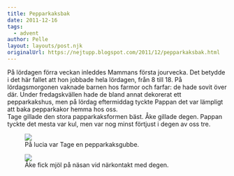 ```yaml
---
title: Pepparkaksbak
date: 2011-12-16
tags: 
  - advent	
author: Pelle
layout: layouts/post.njk
originalUrl: https://nejtupp.blogspot.com/2011/12/pepparkaksbak.html
---
```


På lördagen förra veckan inleddes Mammans första jourvecka. Det betydde i det här fallet att hon jobbade hela lördagen, från 8 till 18. På lördagsmorgonen vaknade barnen hos farmor och farfar: de hade sovit över där. Under fredagskvällen hade de bland annat dekorerat ett pepparkakshus, men på lördag eftermiddag tyckte Pappan det var lämpligt att baka pepparkakor hemma hos oss.<br>Tage gillade den stora papparkaksformen bäst. Åke gillade degen. Pappan tyckte det mesta var kul, men var nog minst förtjust i degen av oss tre. </div><br>

<figure>
	<img src="../../../img/2011/12/Hemma+i+advent-_MG_0060.jpg">
	<figcaption>På lucia var Tage en pepparkaksgubbe.</figcaption>
</figure>

<figure>
	<img src="../../../img/2011/12/Hemma+i+advent-_MG_0067.jpg">
	<figcaption>Åke fick mjöl på näsan vid närkontakt med degen.</figcaption>
</figure>
